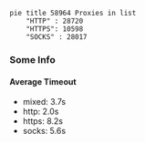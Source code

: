 
```mermaid
pie title 58964 Proxies in list
    "HTTP" : 28720
    "HTTPS": 10598
    "SOCKS" : 28017
```

### Some Info
#### Average Timeout

- mixed: 3.7s
- http: 2.0s
- https: 8.2s
- socks: 5.6s